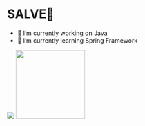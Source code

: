 <h1> SALVE🤙 </h1> 

- 🔭 I’m currently working on Java
- 🌱 I’m currently learning Spring Framework

<div> 
  <img src="https://github-readme-stats.vercel.app/api/top-langs/?username=Mirand8&langs_count=8&theme=dark"/>
  <img height="160em" src="https://github-readme-stats.vercel.app/api?username=Mirand8&theme=dark&showicons=true"/>
</div>

